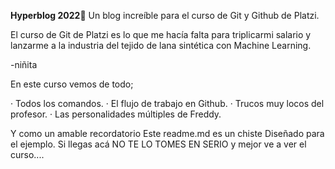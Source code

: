 **Hyperblog 2022**:yellow_heart:
Un blog increíble para el curso de Git y Github de Platzi.

El curso de Git de Platzi es lo que me hacía falta para triplicarmi salario y lanzarme a la industria del tejido de lana sintética con Machine Learning.

-niñita

En este curso vemos de todo;

· Todos los comandos.
· El flujo de trabajo en Github.
· Trucos muy locos del profesor.
· Las personalidades múltiples de Freddy.

Y como un amable recordatorio Este readme.md es un chiste
Diseñado para el ejemplo. Si llegas acá NO TE LO TOMES EN SERIO y mejor ve a ver el curso....